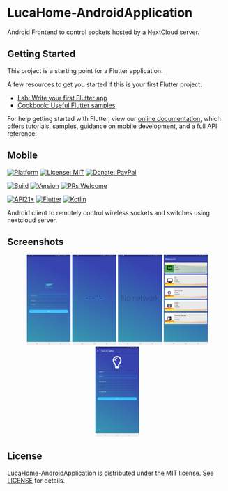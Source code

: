 # LucaHome-AndroidApplication

Android Frontend to control sockets hosted by a NextCloud server.

## Getting Started

This project is a starting point for a Flutter application.

A few resources to get you started if this is your first Flutter project:

- [Lab: Write your first Flutter app](https://flutter.io/docs/get-started/codelab)
- [Cookbook: Useful Flutter samples](https://flutter.io/docs/cookbook)

For help getting started with Flutter, view our 
[online documentation](https://flutter.io/docs), which offers tutorials, 
samples, guidance on mobile development, and a full API reference.

## Mobile

[![Platform](https://img.shields.io/badge/platform-Android-blue.svg)](https://www.android.com)
[![License: MIT](https://img.shields.io/badge/License-MIT-blue.svg)](https://opensource.org/licenses/MIT)
[![Donate: PayPal](https://img.shields.io/badge/paypal-donate-blue.svg)](https://www.paypal.me/GuepardoApps)

[![Build](https://img.shields.io/badge/build-Success-green.svg)](https://github.com/LucaHome/LucaHome-AndroidApplication/tree/nextcloud/lucahome_flutter)
[![Version](https://img.shields.io/badge/version-7.0.0+1-blue.svg)](https://github.com/LucaHome/LucaHome-AndroidApplication/tree/nextcloud/lucahome_flutter)
[![PRs Welcome](https://img.shields.io/badge/PRs-welcome-brightgreen.svg)](http://makeapullrequest.com)

[![API21+](https://img.shields.io/badge/API-21+-blue.svg)](https://android-arsenal.com/api?level=21)
[![Flutter](https://img.shields.io/badge/lang-Flutter-blue.svg)](https://flutter.dev/)
[![Kotlin](https://img.shields.io/badge/lang-Kotlin-orange.svg)](https://kotlinlang.org/)

Android client to remotely control wireless sockets and switches using nextcloud server.

## Screenshots

<p align="center">
	<a target="_blank" rel="noopener noreferrer" href="screenshots/LoginPage.jpg"><img src="screenshots/LoginPage.jpg" alt="LoginPage" style="max-width:20%;flex:left;"></a>
	<a target="_blank" rel="noopener noreferrer" href="screenshots/LoadingPage.jpg"><img src="screenshots/LoadingPage.jpg" alt="LoadingPage" style="max-width:20%;flex:left;"></a>
	<a target="_blank" rel="noopener noreferrer" href="screenshots/NoNetworkPage.jpg"><img src="screenshots/NoNetworkPage.jpg" alt="NoNetworkPage" style="max-width:20%;flex:left;"></a>
	<a target="_blank" rel="noopener noreferrer" href="screenshots/ListPage.jpg"><img src="screenshots/ListPage.jpg" alt="ListPage" style="max-width:20%;flex:left;"></a>
	<a target="_blank" rel="noopener noreferrer" href="screenshots/DetailsPage.jpg"><img src="screenshots/DetailsPage.jpg" alt="DetailsPage" style="max-width:20%;flex:left;"></a></p>
</p>

## License

LucaHome-AndroidApplication is distributed under the MIT license. [See LICENSE](LICENSE.md) for details.
